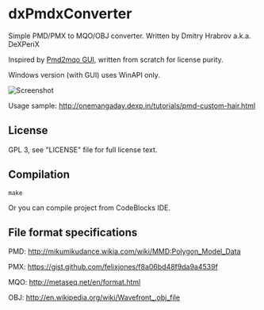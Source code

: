 dxPmdxConverter
===========

Simple PMD/PMX to MQO/OBJ converter. Written by Dmitry Hrabrov a.k.a. DeXPeriX

Inspired by [Pmd2mqo GUI](https://github.com/DeXP/pmd2mqoGUI), written from scratch for license purity.

Windows version (with GUI) uses WinAPI only.

![Screenshot](https://raw.githubusercontent.com/DeXP/dxPmdxConverter/master/dxPmdxConverter-scr.png)

Usage sample: http://onemangaday.dexp.in/tutorials/pmd-custom-hair.html 



License
-----------
GPL 3, see "LICENSE" file for full license text.


Compilation
-----------

`make`

Or you can compile project from CodeBlocks IDE.


File format specifications
-----------
PMD: http://mikumikudance.wikia.com/wiki/MMD:Polygon_Model_Data

PMX: https://gist.github.com/felixjones/f8a06bd48f9da9a4539f

MQO: http://metaseq.net/en/format.html

OBJ: http://en.wikipedia.org/wiki/Wavefront_.obj_file
